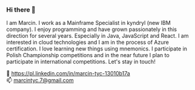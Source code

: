 ### Hi there 👋


I am Marcin. I work as a Mainframe Specialist in kyndryl (new IBM company). I enjoy programming and have grown passionately in this direction for several years. Especially in Java, JavaScript and React. I am interested in cloud technologies and I am in the process of Azure certification. I love learning new things using mnemonics. I participate in Polish Championship competitions and in the near future I plan to participate in international competitions.
Let's stay in touch!

:calling: https://pl.linkedin.com/in/marcin-tyc-13010b17a <br />
:mailbox: marcintyc.7@gmail.com


<!--
**marcintyc/marcintyc** is a ✨ _special_ ✨ repository because its `README.md` (this file) appears on your GitHub profile.

Here are some ideas to get you started:

- 🔭 I’m currently working on ...
- 🌱 I’m currently learning ...
- 👯 I’m looking to collaborate on ...
- 🤔 I’m looking for help with ...
- 💬 Ask me about ...
- 📫 How to reach me: ...
- 😄 Pronouns: ...
- ⚡ Fun fact: ...
-->
